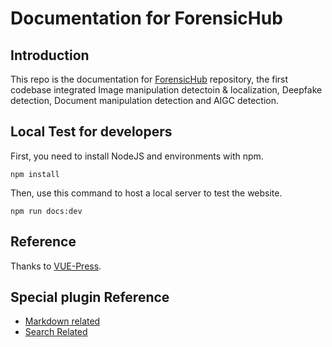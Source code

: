 # Documentation for ForensicHub

## Introduction
This repo is the documentation for [ForensicHub](https://github.com/scu-zjz/ForensicHub) repository, the first codebase integrated Image manipulation detectoin & localization, Deepfake detection, Document manipulation detection and AIGC detection.

## Local Test for developers
First, you need to install NodeJS and environments with npm.
```
npm install
```

Then, use this command to host a local server to test the website.
```
npm run docs:dev
```

## Reference
Thanks to [VUE-Press](https://vuepress.vuejs.org/).

## Special plugin Reference
- [Markdown related](https://ecosystem.vuejs.press/zh/plugins/markdown/markdown-hint.html)
- [Search Related](https://ecosystem.vuejs.press/zh/plugins/search/docsearch.html)